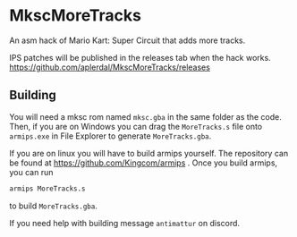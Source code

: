 # MkscMoreTracks
An asm hack of Mario Kart: Super Circuit that adds more tracks.

IPS patches will be published in the releases tab when the hack works.
https://github.com/aplerdal/MkscMoreTracks/releases

## Building
You will need a mksc rom named `mksc.gba` in the same folder as the code. Then, if you are on Windows you can drag the `MoreTracks.s` file onto `armips.exe` in File Explorer to generate `MoreTracks.gba`.

If you are on linux you will have to build armips yourself. The repository can be found at https://github.com/Kingcom/armips . Once you build armips, you can run
```sh
armips MoreTracks.s
```
to build `MoreTracks.gba`.

If you need help with building message `antimattur` on discord.
